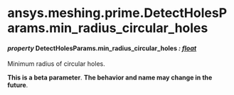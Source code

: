 <a id="ansys-meshing-prime-detectholesparams-min-radius-circular-holes"></a>

# ansys.meshing.prime.DetectHolesParams.min_radius_circular_holes

<a id="ansys.meshing.prime.DetectHolesParams.min_radius_circular_holes"></a>

#### *property* DetectHolesParams.min_radius_circular_holes *: [float](https://docs.python.org/3.11/library/functions.html#float)*

Minimum radius of circular holes.

**This is a beta parameter**. **The behavior and name may change in the future**.

<!-- !! processed by numpydoc !! -->
